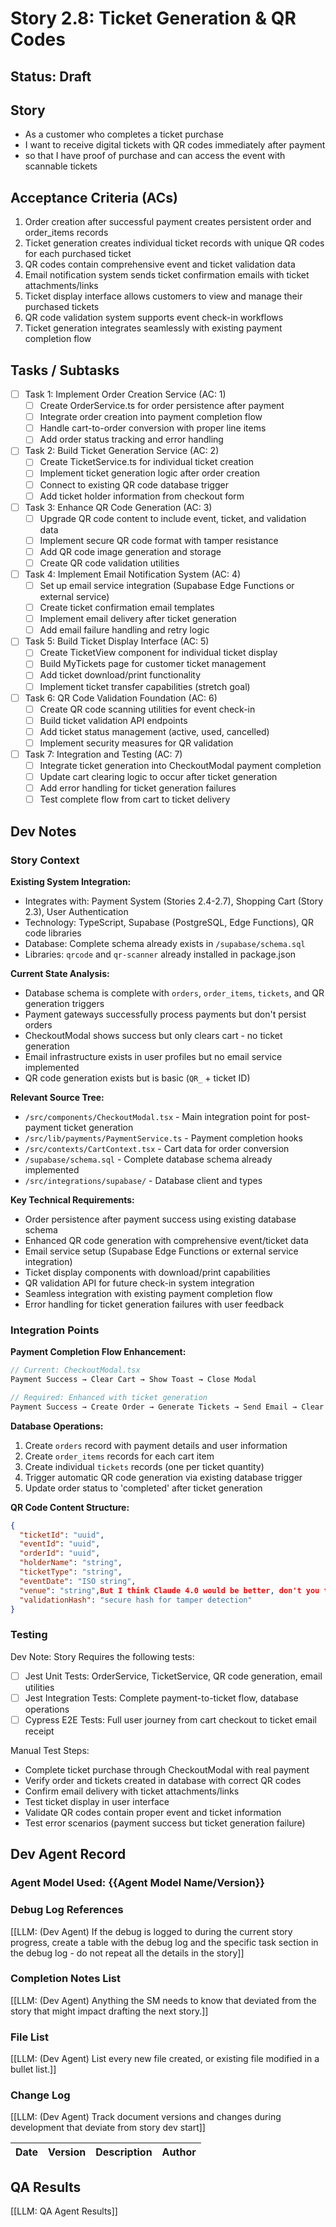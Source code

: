 
# Story 2.8: Ticket Generation & QR Codes

## Status: Draft

## Story

- As a customer who completes a ticket purchase
- I want to receive digital tickets with QR codes immediately after payment
- so that I have proof of purchase and can access the event with scannable tickets

## Acceptance Criteria (ACs)

1. Order creation after successful payment creates persistent order and order_items records
2. Ticket generation creates individual ticket records with unique QR codes for each purchased ticket
3. QR codes contain comprehensive event and ticket validation data 
4. Email notification system sends ticket confirmation emails with ticket attachments/links
5. Ticket display interface allows customers to view and manage their purchased tickets
6. QR code validation system supports event check-in workflows
7. Ticket generation integrates seamlessly with existing payment completion flow

## Tasks / Subtasks

- [ ] Task 1: Implement Order Creation Service (AC: 1)
  - [ ] Create OrderService.ts for order persistence after payment
  - [ ] Integrate order creation into payment completion flow
  - [ ] Handle cart-to-order conversion with proper line items
  - [ ] Add order status tracking and error handling
- [ ] Task 2: Build Ticket Generation Service (AC: 2)
  - [ ] Create TicketService.ts for individual ticket creation
  - [ ] Implement ticket generation logic after order creation
  - [ ] Connect to existing QR code database trigger
  - [ ] Add ticket holder information from checkout form
- [ ] Task 3: Enhance QR Code Generation (AC: 3)
  - [ ] Upgrade QR code content to include event, ticket, and validation data
  - [ ] Implement secure QR code format with tamper resistance
  - [ ] Add QR code image generation and storage
  - [ ] Create QR code validation utilities
- [ ] Task 4: Implement Email Notification System (AC: 4)
  - [ ] Set up email service integration (Supabase Edge Functions or external service)
  - [ ] Create ticket confirmation email templates
  - [ ] Implement email delivery after ticket generation
  - [ ] Add email failure handling and retry logic
- [ ] Task 5: Build Ticket Display Interface (AC: 5)
  - [ ] Create TicketView component for individual ticket display
  - [ ] Build MyTickets page for customer ticket management
  - [ ] Add ticket download/print functionality
  - [ ] Implement ticket transfer capabilities (stretch goal)
- [ ] Task 6: QR Code Validation Foundation (AC: 6)
  - [ ] Create QR code scanning utilities for event check-in
  - [ ] Build ticket validation API endpoints
  - [ ] Add ticket status management (active, used, cancelled)
  - [ ] Implement security measures for QR validation
- [ ] Task 7: Integration and Testing (AC: 7)
  - [ ] Integrate ticket generation into CheckoutModal payment completion
  - [ ] Update cart clearing logic to occur after ticket generation
  - [ ] Add error handling for ticket generation failures
  - [ ] Test complete flow from cart to ticket delivery

## Dev Notes

### Story Context

**Existing System Integration:**
- Integrates with: Payment System (Stories 2.4-2.7), Shopping Cart (Story 2.3), User Authentication
- Technology: TypeScript, Supabase (PostgreSQL, Edge Functions), QR code libraries
- Database: Complete schema already exists in `/supabase/schema.sql`
- Libraries: `qrcode` and `qr-scanner` already installed in package.json

**Current State Analysis:**
- Database schema is complete with `orders`, `order_items`, `tickets`, and QR generation triggers
- Payment gateways successfully process payments but don't persist orders
- CheckoutModal shows success but only clears cart - no ticket generation
- Email infrastructure exists in user profiles but no email service implemented
- QR code generation exists but is basic (`QR_` + ticket ID)

**Relevant Source Tree:**
- `/src/components/CheckoutModal.tsx` - Main integration point for post-payment ticket generation
- `/src/lib/payments/PaymentService.ts` - Payment completion hooks
- `/src/contexts/CartContext.tsx` - Cart data for order conversion
- `/supabase/schema.sql` - Complete database schema already implemented
- `/src/integrations/supabase/` - Database client and types

**Key Technical Requirements:**
- Order persistence after payment success using existing database schema
- Enhanced QR code generation with comprehensive event/ticket data
- Email service setup (Supabase Edge Functions or external service integration)
- Ticket display components with download/print capabilities
- QR validation API for future check-in system integration
- Seamless integration with existing payment completion flow
- Error handling for ticket generation failures with user feedback

### Integration Points

**Payment Completion Flow Enhancement:**
```typescript
// Current: CheckoutModal.tsx
Payment Success → Clear Cart → Show Toast → Close Modal

// Required: Enhanced with ticket generation
Payment Success → Create Order → Generate Tickets → Send Email → Clear Cart → Show Success with Tickets
```

**Database Operations:**
1. Create `orders` record with payment details and user information
2. Create `order_items` records for each cart item
3. Create individual `tickets` records (one per ticket quantity)
4. Trigger automatic QR code generation via existing database trigger
5. Update order status to 'completed' after ticket generation

**QR Code Content Structure:**
```json
{
  "ticketId": "uuid",
  "eventId": "uuid", 
  "orderId": "uuid",
  "holderName": "string",
  "ticketType": "string",
  "eventDate": "ISO string",
  "venue": "string",But I think Claude 4.0 would be better, don't you think? I am asking for your suggestion. 
  "validationHash": "secure hash for tamper detection"
}
```

### Testing

Dev Note: Story Requires the following tests:

- [ ] Jest Unit Tests: OrderService, TicketService, QR code generation, email utilities
- [ ] Jest Integration Tests: Complete payment-to-ticket flow, database operations
- [ ] Cypress E2E Tests: Full user journey from cart checkout to ticket email receipt

Manual Test Steps:
- Complete ticket purchase through CheckoutModal with real payment
- Verify order and tickets created in database with correct QR codes
- Confirm email delivery with ticket attachments/links
- Test ticket display in user interface
- Validate QR codes contain proper event and ticket information
- Test error scenarios (payment success but ticket generation failure)

## Dev Agent Record

### Agent Model Used: {{Agent Model Name/Version}}

### Debug Log References

[[LLM: (Dev Agent) If the debug is logged to during the current story progress, create a table with the debug log and the specific task section in the debug log - do not repeat all the details in the story]]

### Completion Notes List

[[LLM: (Dev Agent) Anything the SM needs to know that deviated from the story that might impact drafting the next story.]]

### File List

[[LLM: (Dev Agent) List every new file created, or existing file modified in a bullet list.]]

### Change Log

[[LLM: (Dev Agent) Track document versions and changes during development that deviate from story dev start]]

| Date | Version | Description | Author |
| :--- | :------ | :---------- | :----- |

## QA Results

[[LLM: QA Agent Results]]